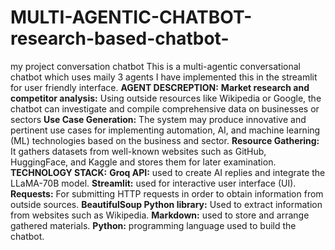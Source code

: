 # MULTI-AGENTIC-CHATBOT-research-based-chatbot-
my project conversation chatbot
This is a multi-agentic conversational chatbot which uses maily 3 agents
I have implemented this in the streamlit for user friendly interface.
**AGENT DESCREPTION:**
**Market research and competitor analysis:** Using outside resources like Wikipedia or Google, the chatbot can investigate and compile comprehensive data on businesses or sectors
**Use Case Generation:** The system may produce innovative and pertinent use cases for implementing automation, AI, and machine learning (ML) technologies based on the business and sector.
**Resource Gathering:** It gathers datasets from well-known websites such as GitHub, HuggingFace, and Kaggle and stores them for later examination.
**TECHNOLOGY STACK:**
**Groq API:** used to create AI replies and integrate the LLaMA-70B model.
**Streamlit:** used for interactive user interface (UI).
**Requests:** For submitting HTTP requests in order to obtain information from outside sources.
**BeautifulSoup Python library:** Used to extract information from websites such as Wikipedia.
**Markdown:** used to store and arrange gathered materials.
**Python:** programming language used to build the chatbot.


